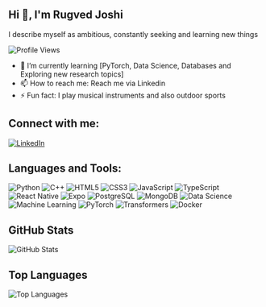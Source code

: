 ## Hi 👋, I'm Rugved Joshi
I describe myself as ambitious, constantly seeking and learning new things

![Profile Views](https://komarev.com/ghpvc/?username=RugvedJoshi&color=blue)

- 🌱 I’m currently learning [PyTorch, Data Science, Databases and Exploring new research topics]
- 📫 How to reach me: Reach me via Linkedin
- ⚡ Fun fact: I play musical instruments and also outdoor sports

## Connect with me:
[![LinkedIn](https://img.shields.io/badge/LinkedIn-0077B5?style=for-the-badge&logo=linkedin&logoColor=white)](https://www.linkedin.com/in/rugved-joshi-954a9b22a)

## Languages and Tools:
![Python](https://img.shields.io/badge/Code-Python-blue?style=for-the-badge&logo=python) ![C++](https://img.shields.io/badge/Code-C++-blue?style=for-the-badge&logo=c%2B%2B) ![HTML5](https://img.shields.io/badge/Code-HTML5-orange?style=for-the-badge&logo=html5) ![CSS3](https://img.shields.io/badge/Code-CSS3-blue?style=for-the-badge&logo=css3)
![JavaScript](https://img.shields.io/badge/Code-JavaScript-yellow?style=for-the-badge&logo=javascript) ![TypeScript](https://img.shields.io/badge/Code-TypeScript-blue?style=for-the-badge&logo=typescript) ![React Native](https://img.shields.io/badge/Code-React_Native-blue?style=for-the-badge&logo=react) ![Expo](https://img.shields.io/badge/Code-Expo-black?style=for-the-badge&logo=expo) ![PostgreSQL](https://img.shields.io/badge/Database-PostgreSQL-blue?style=for-the-badge&logo=postgresql) ![MongoDB](https://img.shields.io/badge/Database-MongoDB-green?style=for-the-badge&logo=mongodb) ![Data Science](https://img.shields.io/badge/AI-Data_Science-blue?style=for-the-badge&logo=python) ![Machine Learning](https://img.shields.io/badge/AI-Machine_Learning-orange?style=for-the-badge&logo=scikitlearn) ![PyTorch](https://img.shields.io/badge/AI-PyTorch-red?style=for-the-badge&logo=pytorch) ![Transformers](https://img.shields.io/badge/AI-Transformers-yellow?style=for-the-badge&logo=huggingface) ![Docker](https://img.shields.io/badge/DevOps-Docker-blue?style=for-the-badge&logo=docker)



## GitHub Stats
![GitHub Stats](https://github-readme-stats.vercel.app/api?username=joshirugved11&show_icons=true)

## Top Languages
![Top Languages](https://github-readme-stats.vercel.app/api/top-langs/?username=joshirugved11&layout=compact&theme=radical&langs_count=8)






